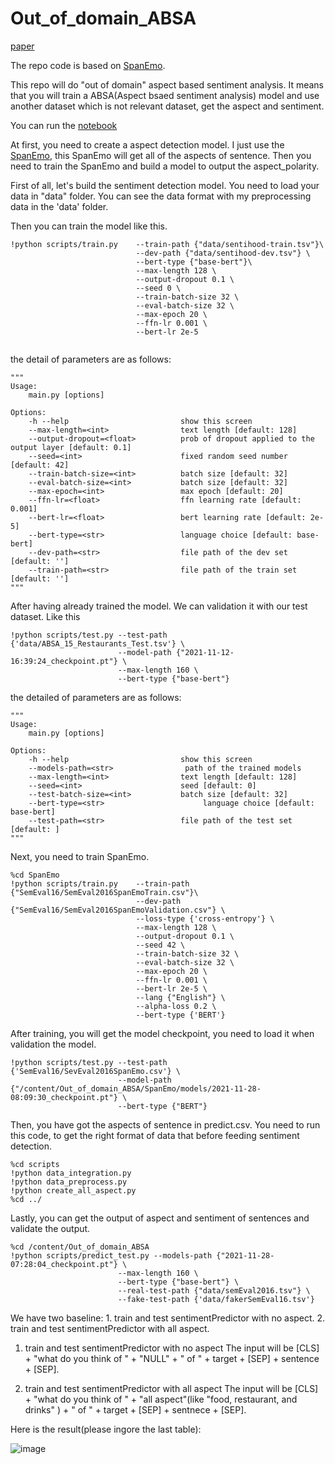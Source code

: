 # Out_of_domain_ABSA

[paper](https://arxiv.org/abs/2202.00484)

The repo code is based on [SpanEmo](https://github.com/hasanhuz/SpanEmo).

This repo will do "out of domain" aspect based sentiment analysis. It means that you will train a ABSA(Aspect bsaed sentiment analysis) model and use another dataset which is not relevant dataset, get the aspect and sentiment.

You can run the [notebook](https://colab.research.google.com/drive/1LfNqhqheVeY8YrsBI1l3IVlNQp_J6pl5?usp=sharing)

At first, you need to create a aspect detection model. I just use the [SpanEmo](https://github.com/hasanhuz/SpanEmo), this SpanEmo will get all of the aspects of sentence. Then you need to train the SpanEmo and build a model to output the aspect_polarity.

First of all, let's build the sentiment detection model. You need to load your data in "data" folder. You can see the data format with my preprocessing data in the 'data' folder.

Then you can train the model like this.
```
!python scripts/train.py    --train-path {"data/sentihood-train.tsv"}\
                            --dev-path {"data/sentihood-dev.tsv"} \
                            --bert-type {"base-bert"}\
                            --max-length 128 \
                            --output-dropout 0.1 \
                            --seed 0 \
                            --train-batch-size 32 \
                            --eval-batch-size 32 \
                            --max-epoch 20 \
                            --ffn-lr 0.001 \
                            --bert-lr 2e-5 


```
the detail of parameters are as follows:
```
"""
Usage:
    main.py [options]

Options:
    -h --help                         show this screen
    --max-length=<int>                text length [default: 128]
    --output-dropout=<float>          prob of dropout applied to the output layer [default: 0.1]
    --seed=<int>                      fixed random seed number [default: 42]
    --train-batch-size=<int>          batch size [default: 32]
    --eval-batch-size=<int>           batch size [default: 32]
    --max-epoch=<int>                 max epoch [default: 20]
    --ffn-lr=<float>                  ffn learning rate [default: 0.001]
    --bert-lr=<float>                 bert learning rate [default: 2e-5]
    --bert-type=<str>                 language choice [default: base-bert]
    --dev-path=<str>                  file path of the dev set [default: '']
    --train-path=<str>                file path of the train set [default: '']
"""
```
After having already trained the model. We can validation it with our test dataset. Like this
 
```
!python scripts/test.py --test-path {'data/ABSA_15_Restaurants_Test.tsv'} \
                        --model-path {"2021-11-12-16:39:24_checkpoint.pt"} \
                        --max-length 160 \
                        --bert-type {"base-bert"}
```

the detailed of parameters are as follows:
```
"""
Usage:
    main.py [options]

Options:
    -h --help                         show this screen
    --models-path=<str>                path of the trained models
    --max-length=<int>                text length [default: 128]
    --seed=<int>                      seed [default: 0]
    --test-batch-size=<int>           batch size [default: 32]
    --bert-type=<str>                      language choice [default: base-bert]
    --test-path=<str>                 file path of the test set [default: ]
"""
```
Next, you need to train SpanEmo.

```
%cd SpanEmo
!python scripts/train.py    --train-path {"SemEval16/SemEval2016SpanEmoTrain.csv"}\
                            --dev-path {"SemEval16/SemEval2016SpanEmoValidation.csv"} \
                            --loss-type {'cross-entropy'} \
                            --max-length 128 \
                            --output-dropout 0.1 \
                            --seed 42 \
                            --train-batch-size 32 \
                            --eval-batch-size 32 \
                            --max-epoch 20 \
                            --ffn-lr 0.001 \
                            --bert-lr 2e-5 \
                            --lang {"English"} \
                            --alpha-loss 0.2 \
                            --bert-type {'BERT'} 
```

After training, you will get the model checkpoint, you need to load it when validation the model. 

```
!python scripts/test.py --test-path {'SemEval16/SevEval2016SpanEmo.csv'} \
                        --model-path {"/content/Out_of_domain_ABSA/SpanEmo/models/2021-11-28-08:09:30_checkpoint.pt"} \
                        --bert-type {"BERT"}
```

Then, you have got the aspects of sentence in predict.csv. You need to run this code, to get the right format of data that before feeding sentiment detection.
```
%cd scripts
!python data_integration.py
!python data_preprocess.py
!python create_all_aspect.py
%cd ../
```

Lastly, you can get the output of aspect and sentiment of sentences and validate the output.

```
%cd /content/Out_of_domain_ABSA
!python scripts/predict_test.py --models-path {"2021-11-28-07:28:04_checkpoint.pt"} \
                        --max-length 160 \
                        --bert-type {"base-bert"} \
                        --real-test-path {"data/semEval2016.tsv"} \
                        --fake-test-path {'data/fakerSemEval16.tsv'}
```

We have two baseline: 1. train and test sentimentPredictor with no aspect. 2. train and test sentimentPredictor with all aspect. 

1. train and test sentimentPredictor with no aspect
The input will be [CLS] + "what do you think of " + "NULL" + " of " + target  + [SEP] + sentence + [SEP].

2. train and test sentimentPredictor with all aspect
The input will be [CLS] + "what do you think of " + "all aspect"(like "food, restaurant, and drinks" ) + " of " + target + [SEP] + sentnece + [SEP].

Here is the result(please ingore the last table): 


![image](https://user-images.githubusercontent.com/57594482/143766456-59bd0563-5bf8-4c98-9c5d-450f70921b68.png)


